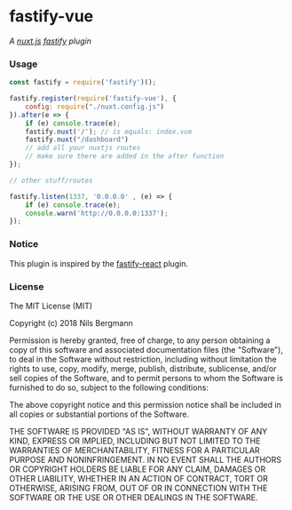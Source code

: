 # fastify-vue

_A [nuxt.js](https://nuxtjs.org) [fastify](https://fastify.io) plugin_

### Usage

```javascript
const fastify = require('fastify')();

fastify.register(require('fastify-vue'), {
    config: require("./nuxt.config.js")
}).after(e => {
    if (e) console.trace(e);
    fastify.nuxt('/'); // is equals: index.vue
    fastify.nuxt("/dashboard")
    // add all your nuxtjs routes
    // make sure there are added in the after function
});

// other stuff/routes

fastify.listen(1337, '0.0.0.0' , (e) => {
    if (e) console.trace(e);
    console.warn('http://0.0.0.0:1337');
});
```

### Notice

This plugin is inspired by the [fastify-react](https://github.com/fastify/fastify-react) plugin.

### License

The MIT License (MIT)

Copyright (c) 2018 Nils Bergmann

Permission is hereby granted, free of charge, to any person obtaining a copy
of this software and associated documentation files (the "Software"), to deal
in the Software without restriction, including without limitation the rights
to use, copy, modify, merge, publish, distribute, sublicense, and/or sell
copies of the Software, and to permit persons to whom the Software is
furnished to do so, subject to the following conditions:

The above copyright notice and this permission notice shall be included in all
copies or substantial portions of the Software.

THE SOFTWARE IS PROVIDED "AS IS", WITHOUT WARRANTY OF ANY KIND, EXPRESS OR
IMPLIED, INCLUDING BUT NOT LIMITED TO THE WARRANTIES OF MERCHANTABILITY,
FITNESS FOR A PARTICULAR PURPOSE AND NONINFRINGEMENT. IN NO EVENT SHALL THE
AUTHORS OR COPYRIGHT HOLDERS BE LIABLE FOR ANY CLAIM, DAMAGES OR OTHER
LIABILITY, WHETHER IN AN ACTION OF CONTRACT, TORT OR OTHERWISE, ARISING FROM,
OUT OF OR IN CONNECTION WITH THE SOFTWARE OR THE USE OR OTHER DEALINGS IN THE
SOFTWARE.
